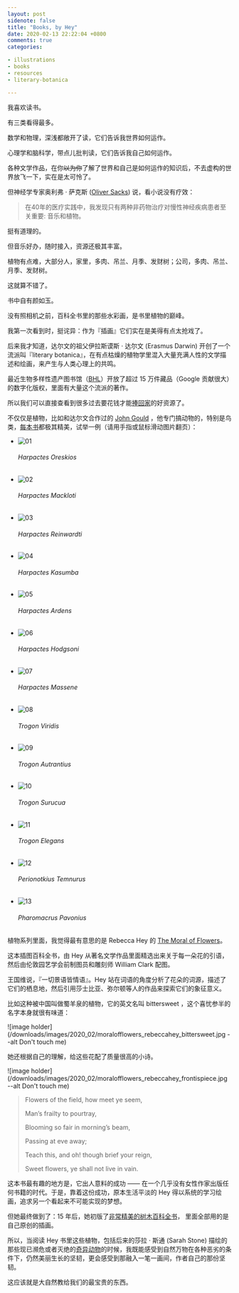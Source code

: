 ```yaml
---
layout: post
sidenote: false
title: "Books, by Hey"
date: 2020-02-13 22:22:04 +0800
comments: true
categories:

- illustrations
- books
- resources
- literary-botanica

---
```


我喜欢读书。

有三类看得最多。

数学和物理，深浅都敞开了读，它们告诉我世界如何运作。

心理学和脑科学，带点儿批判读，它们告诉我自己如何运作。

各种文学作品，在你~~以为你~~了解了世界和自己是如何运作的知识后，不去虚构的世界放飞一下，实在是太可怜了。

但神经学专家奥利弗 · 萨克斯 ([Oliver Sacks](https://www.oliversacks.com/)) 说，看小说没有疗效：

> 在40年的医疗实践中，我发现只有两种非药物治疗对慢性神经疾病患者至关重要: 音乐和植物。

挺有道理的。

但音乐好办，随时接入，资源还极其丰富。

植物有点难，大部分人，家里，多肉、吊兰、月季、发财树；公司，多肉、吊兰、月季、发财树。

这就算不错了。

书中自有颜如玉。

没有照相机之前，百科全书里的那些水彩画，是书里植物的巅峰。

我第一次看到时，挺诧异：作为『插画』它们实在是美得有点太抢戏了。

后来我才知道，达尔文的祖父伊拉斯谟斯 · 达尔文 (Erasmus Darwin) 开创了一个流派叫『literary botanica』，在有点枯燥的植物学里混入大量充满人性的文学描述和绘画，来产生与人类心理上的共鸣。

最近生物多样性遗产图书馆（[BHL](https://www.biodiversitylibrary.org/)）开放了超过 15 万件藏品（Google 贡献很大）的数字化版权，里面有大量这个流派的著作。

所以我们可以直接查看到很多过去要花钱才能[捧回家](https://society6.com/product/rusty-leaved-rhododendron-from-the-moral-of-flowers-1833-by-rebecca-hey_print?curator=brainpicker)的好资源了。

不仅仅是植物，比如和达尔文合作过的 [John Gould](https://en.wikipedia.org/wiki/John_Gould) ，他专门搞动物的，特别是鸟类，[每本书](https://www.biodiversitylibrary.org/search?searchTerm=John+Gould&stype=F#/titles)都极其精美，试举一例（请用手指或鼠标滑动图片翻页）：

<link rel="stylesheet" type="text/css" href="{{ site.static_base }}/downloads/static/css/elasticstack_slider.css" />

<div class="slider-container">
    <ul id="elasticstack" class="elasticstack">
        <li><img src="{{ site.static_base }}/downloads/images/2020_02/trogons/trogons_01.jpg" alt="01"/><h6>Harpactes Oreskios</h6></li>
        <li><img src="{{ site.static_base }}/downloads/images/2020_02/trogons/trogons_02.jpg" alt="02"/><h6>Harpactes Mackloti</h6></li>
        <li><img src="{{ site.static_base }}/downloads/images/2020_02/trogons/trogons_03.jpg" alt="03"/><h6>Harpactes Reinwardti</h6></li>
        <li><img src="{{ site.static_base }}/downloads/images/2020_02/trogons/trogons_04.jpg" alt="04"/><h6>Harpactes Kasumba</h6></li>
        <li><img src="{{ site.static_base }}/downloads/images/2020_02/trogons/trogons_05.jpg" alt="05"/><h6>Harpactes Ardens</h6></li>
        <li><img src="{{ site.static_base }}/downloads/images/2020_02/trogons/trogons_06.jpg" alt="06"/><h6>Harpactes Hodgsoni</h6></li>
        <li><img src="{{ site.static_base }}/downloads/images/2020_02/trogons/trogons_07.jpg" alt="07"/><h6>Harpactes Massene</h6></li>
        <li><img src="{{ site.static_base }}/downloads/images/2020_02/trogons/trogons_08.jpg" alt="08"/><h6>Trogon Viridis</h6></li>
        <li><img src="{{ site.static_base }}/downloads/images/2020_02/trogons/trogons_09.jpg" alt="09"/><h6>Trogon Autrantius</h6></li>
        <li><img src="{{ site.static_base }}/downloads/images/2020_02/trogons/trogons_10.jpg" alt="10"/><h6>Trogon Surucua</h6></li>
        <li><img src="{{ site.static_base }}/downloads/images/2020_02/trogons/trogons_11.jpg" alt="11"/><h6>Trogon Elegans</h6></li>
        <li><img src="{{ site.static_base }}/downloads/images/2020_02/trogons/trogons_12.jpg" alt="12"/><h6>Perionotkius Temnurus</h6></li>
        <li><img src="{{ site.static_base }}/downloads/images/2020_02/trogons/trogons_13.jpg" alt="13"/><h6>Pharomacrus Pavonius</h6></li>
    </ul>
</div>

植物系列里面，我觉得最有意思的是 Rebecca Hey 的  [The Moral of Flowers](https://www.worldcat.org/title/moral-of-flowers-illustrated-by-coloured-engravings-by-rebecca-hey-second-edition/oclc/560194060&referer=brief_results)。

这本插图百科全书，由 Hey 从著名文学作品里面精选出来关于每一朵花的引语，然后由伦敦园艺学会前制图员和雕刻师 William Clark 配图。

王国维说，『一切景语皆情语』。Hey 站在词语的角度分析了花朵的词源，描述了它们的栖息地，然后引用莎士比亚、弥尔顿等人的作品来探索它们的象征意义。

比如这种被中国叫做蜀羊泉的植物，它的英文名叫 bittersweet ，这个喜忧参半的名字本身就很有味道：

![image holder](/downloads/images/2020_02/moralofflowers_rebeccahey_bittersweet.jpg --alt Don't touch me)

她还根据自己的理解，给这些花配了质量很高的小诗。

![image holder](/downloads/images/2020_02/moralofflowers_rebeccahey_frontispiece.jpg --alt Don't touch me)

> Flowers of the field, how meet ye seem,
>
> Man’s frailty to pourtray,
>
> Blooming so fair in morning’s beam,
>
> Passing at eve away;
>
> Teach this, and oh! though brief your reign,
>
> Sweet flowers, ye shall not live in vain.

这本书最有趣的地方是，它出人意料的成功 —— 在一个几乎没有女性作家出版任何书籍的时代。于是，靠着这份成功，原本生活平淡的 Hey 得以系统的学习绘画，追求另一个看起来不可能实现的梦想。

但她最终做到了：15 年后，她初版了[非常精美的树木百科全书](https://www.worldcat.org/title/sylvan-musings-or-the-spirit-of-the-woods/oclc/940516225&referer=brief_results)， 里面全部用的是自己原创的插画。

所以，当阅读 Hey 书里这些植物，包括后来的莎拉 · 斯通 (Sarah Stone) 描绘的那些现已濒危或者灭绝的[奇异动物](https://www.worldcat.org/title/sarah-stone-natural-curiosities-from-the-new-worlds/oclc/807086495&referer=brief_results)的时候，我既能感受到自然万物在各种恶劣的条件下，仍然美丽生长的坚韧，更会感受到那融入一笔一画间，作者自己的那份坚韧。

这应该就是大自然教给我们的最宝贵的东西。

<script src="{{ site.static_base }}/downloads/static/js/draggabilly.pkgd.min.js"></script>
<script src="{{ site.static_base }}/downloads/static/js/modernizr.custom.js"></script>
<script src="{{ site.static_base }}/downloads/static/js/elastiStack.js"></script>
<script>
    new ElastiStack( document.getElementById( 'elasticstack' ) );
</script>
